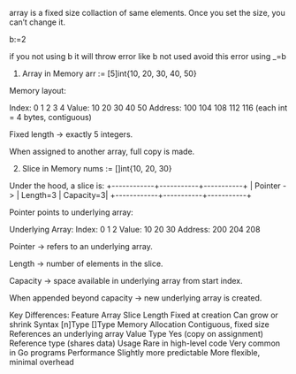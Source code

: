 array is a fixed size collaction of same elements.
Once you set the size, you can’t change it.

b:=2

if you not using b it will throw error like b not used 
avoid this error using _=b

1. Array in Memory
arr := [5]int{10, 20, 30, 40, 50}

Memory layout:

Index:    0     1     2     3     4
Value:   10    20    30    40    50
Address: 100  104   108   112   116   (each int = 4 bytes, contiguous)


Fixed length → exactly 5 integers.

When assigned to another array, full copy is made.

2. Slice in Memory
nums := []int{10, 20, 30}

Under the hood, a slice is:
+------------+-----------+-----------+
| Pointer -> | Length=3  | Capacity=3|
+------------+-----------+-----------+

Pointer points to underlying array:

Underlying Array:
Index:    0     1     2
Value:   10    20    30
Address: 200  204   208


Pointer → refers to an underlying array.

Length → number of elements in the slice.

Capacity → space available in underlying array from start index.

When appended beyond capacity → new underlying array is created.

Key Differences:
Feature 	    Array	                                        Slice
Length	        Fixed at creation	                            Can grow or shrink
Syntax	        [n]Type	                                        []Type
Memory          Allocation	Contiguous,                         fixed size	References an underlying array
Value Type	    Yes (copy on assignment)	                    Reference type (shares data)
Usage	        Rare in high-level code	Very common in Go programs
Performance	    Slightly more predictable	                     More flexible, minimal overhead
